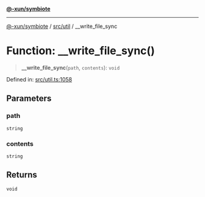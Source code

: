[**@-xun/symbiote**](../../../README.md)

***

[@-xun/symbiote](../../../README.md) / [src/util](../README.md) / \_\_write\_file\_sync

# Function: \_\_write\_file\_sync()

> **\_\_write\_file\_sync**(`path`, `contents`): `void`

Defined in: [src/util.ts:1058](https://github.com/Xunnamius/symbiote/blob/fcdd2ab0b85b01d184680d7337de52754feba693/src/util.ts#L1058)

## Parameters

### path

`string`

### contents

`string`

## Returns

`void`
